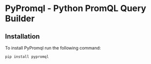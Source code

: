 PyPromql - Python PromQL Query Builder
=============================

Installation
------------
To install PyPromql run the following command:
```bash
pip install pypromql
```
